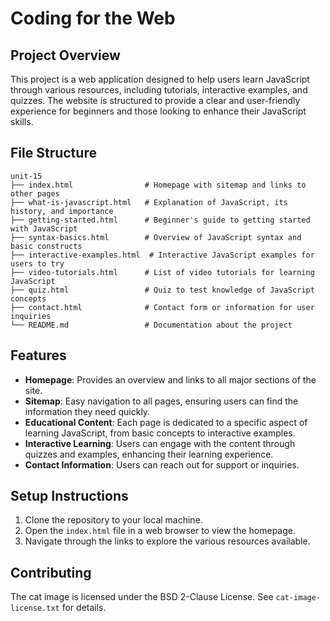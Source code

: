 # Coding for the Web

## Project Overview
This project is a web application designed to help users learn JavaScript through various resources, including tutorials, interactive examples, and quizzes. The website is structured to provide a clear and user-friendly experience for beginners and those looking to enhance their JavaScript skills.

## File Structure
```
unit-15
├── index.html                # Homepage with sitemap and links to other pages
├── what-is-javascript.html   # Explanation of JavaScript, its history, and importance
├── getting-started.html      # Beginner's guide to getting started with JavaScript
├── syntax-basics.html        # Overview of JavaScript syntax and basic constructs
├── interactive-examples.html  # Interactive JavaScript examples for users to try
├── video-tutorials.html      # List of video tutorials for learning JavaScript
├── quiz.html                 # Quiz to test knowledge of JavaScript concepts
├── contact.html              # Contact form or information for user inquiries
└── README.md                 # Documentation about the project
```

## Features
- **Homepage**: Provides an overview and links to all major sections of the site.
- **Sitemap**: Easy navigation to all pages, ensuring users can find the information they need quickly.
- **Educational Content**: Each page is dedicated to a specific aspect of learning JavaScript, from basic concepts to interactive examples.
- **Interactive Learning**: Users can engage with the content through quizzes and examples, enhancing their learning experience.
- **Contact Information**: Users can reach out for support or inquiries.

## Setup Instructions
1. Clone the repository to your local machine.
2. Open the `index.html` file in a web browser to view the homepage.
3. Navigate through the links to explore the various resources available.

## Contributing

The cat image is licensed under the BSD 2-Clause License. See `cat-image-license.txt` for details.
